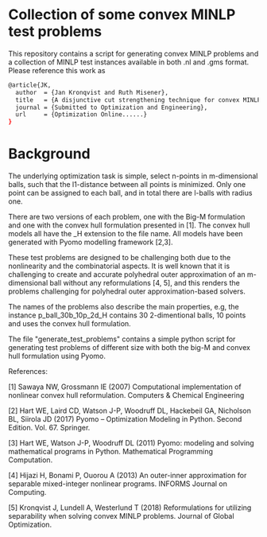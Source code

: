 # Collection of some convex MINLP test problems
This repository contains a script for generating convex MINLP problems and a collection of MINLP test instances available in both .nl and .gms format. 
Please reference this work as
```bash
@article{JK,
  author  = {Jan Kronqvist and Ruth Misener},
  title   = {A disjunctive cut strengthening technique for convex MINLP},
  journal = {Submitted to Optimization and Engineering},
  url     = {Optimization Online......}
}
```

# Background
The underlying optimization task is simple, select n-points in m-dimensional balls, such that the l1-distance between all points is minimized. Only one point can be assigned to each ball, and in total there are l-balls with radius one. 

There are two versions of each problem, one with the Big-M formulation and one with the convex hull formulation presented in [1]. The convex hull models all have the _H extension to the file name. All models have been generated with Pyomo modelling framework [2,3].

These test problems are designed to be challenging both due to the nonlinearity and the combinatorial aspects. It is well known that it is challenging to create and accurate polyhedral outer approximation of an m-dimensional ball without any reformulations [4, 5], and this renders the problems challenging for polyhedral outer approximation-based solvers.

The names of the problems also describe the main properties, e.g, the instance p_ball_30b_10p_2d_H contains 30 2-dimentional balls, 10 points and uses the convex hull formulation.

The file "generate_test_problems" contains a simple python script for generating test problems of different size with both the big-M and convex hull formulation using Pyomo.

 References:

[1] Sawaya NW, Grossmann IE (2007) Computational implementation of nonlinear convex hull reformulation. Computers & Chemical Engineering

[2] Hart WE, Laird CD, Watson J-P, Woodruff DL, Hackebeil GA, Nicholson BL, Siirola JD (2017) Pyomo – Optimization Modeling in Python. Second Edition.  Vol. 67. Springer.

[3] Hart WE, Watson J-P, Woodruff DL (2011) Pyomo: modeling and solving mathematical programs in Python. Mathematical Programming Computation.

[4] Hijazi H, Bonami P, Ouorou A (2013) An outer-inner approximation for separable mixed-integer nonlinear programs. INFORMS Journal on Computing.

[5] Kronqvist J, Lundell A, Westerlund T (2018) Reformulations for utilizing separability when solving convex MINLP problems. Journal of Global Optimization.
